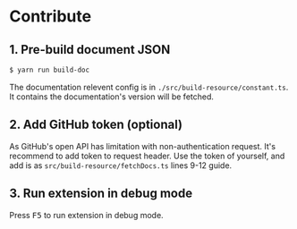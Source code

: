 # Contribute

## 1. Pre-build document JSON

```zsh
$ yarn run build-doc
```

The documentation relevent config is in `./src/build-resource/constant.ts`. It contains the documentation's version will be fetched.

## 2. Add GitHub token (optional)

As GitHub's open API has limitation with non-authentication request. It's recommend to add token to request header. Use the token of yourself, and add is as `src/build-resource/fetchDocs.ts` lines 9-12 guide.

## 3. Run extension in debug mode

Press <kbd>F5</kbd> to run extension in debug mode.
